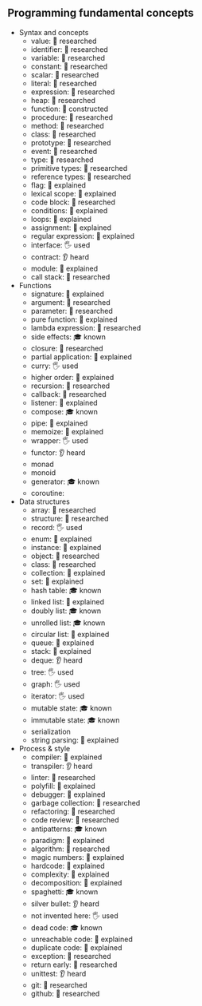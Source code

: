 ## Programming fundamental concepts

- Syntax and concepts
  - value: 🔬 researched
  - identifier: 🔬 researched
  - variable: 🔬 researched
  - constant: 🔬 researched
  - scalar: 🔬 researched
  - literal: 🔬 researched
  - expression: 🔬 researched
  - heap: 🔬 researched
  - function: 🚀 constructed
  - procedure: 🔬 researched
  - method: 🔬 researched
  - class: 🔬 researched
  - prototype: 🔬 researched
  - event: 🔬 researched
  - type: 🔬 researched
  - primitive types: 🔬 researched
  - reference types: 🔬 researched
  - flag: 🙋 explained
  - lexical scope: 🙋 explained
  - code block: 🔬 researched
  - conditions: 🙋 explained
  - loops: 🙋 explained
  - assignment: 🙋 explained
  - regular expression: 🙋 explained
  - interface: 🖐️ used
  - contract: 👂 heard
  - module: 🙋 explained
  - call stack: 🔬 researched
- Functions
  - signature: 🙋 explained
  - argument: 🔬 researched
  - parameter: 🔬 researched
  - pure function: 🙋 explained
  - lambda expression: 🔬 researched
  - side effects: 🎓 known
  - closure: 🔬 researched
  - partial application: 🙋 explained
  - curry: 🖐️ used
  - higher order: 🙋 explained
  - recursion: 🔬 researched
  - callback: 🔬 researched
  - listener: 🙋 explained
  - compose: 🎓 known
  - pipe: 🙋 explained
  - memoize: 🙋 explained
  - wrapper: 🖐️ used
  - functor: 👂 heard
  - monad
  - monoid
  - generator: 🎓 known
  - coroutine: 
- Data structures
  - array: 🔬 researched
  - structure: 🔬 researched
  - record: 🖐️ used
  - enum: 🙋 explained
  - instance: 🙋 explained
  - object: 🔬 researched
  - class: 🔬 researched
  - collection: 🙋 explained
  - set: 🙋 explained
  - hash table: 🎓 known
  - linked list: 🙋 explained
  - doubly list: 🎓 known
  - unrolled list: 🎓 known
  - circular list: 🙋 explained
  - queue: 🙋 explained
  - stack: 🙋 explained
  - deque: 👂 heard
  - tree: 🖐️ used
  - graph: 🖐️ used
  - iterator: 🖐️ used
  - mutable state: 🎓 known
  - immutable state: 🎓 known
  - serialization
  - string parsing: 🙋 explained
- Process & style
  - compiler: 🙋 explained
  - transpiler: 👂 heard
  - linter: 🔬 researched
  - polyfill: 🙋 explained
  - debugger: 🙋 explained
  - garbage collection: 🔬 researched
  - refactoring: 🔬 researched
  - code review: 🔬 researched
  - antipatterns: 🎓 known
  - paradigm:  🙋 explained
  - algorithm:  🔬 researched
  - magic numbers: 🙋 explained
  - hardcode: 🙋 explained
  - complexity: 🙋 explained
  - decomposition: 🙋 explained
  - spaghetti: 🎓 known
  - silver bullet: 👂 heard
  - not invented here: 🖐️ used
  - dead code: 🎓 known
  - unreachable code: 🙋 explained
  - duplicate code: 🙋 explained
  - exception: 🔬 researched
  - return early: 🔬 researched
  - unittest: 👂 heard
  - git: 🔬 researched
  - github: 🔬 researched
